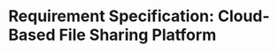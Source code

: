 Requirement Specification: Cloud-Based File Sharing Platform
============================================================


